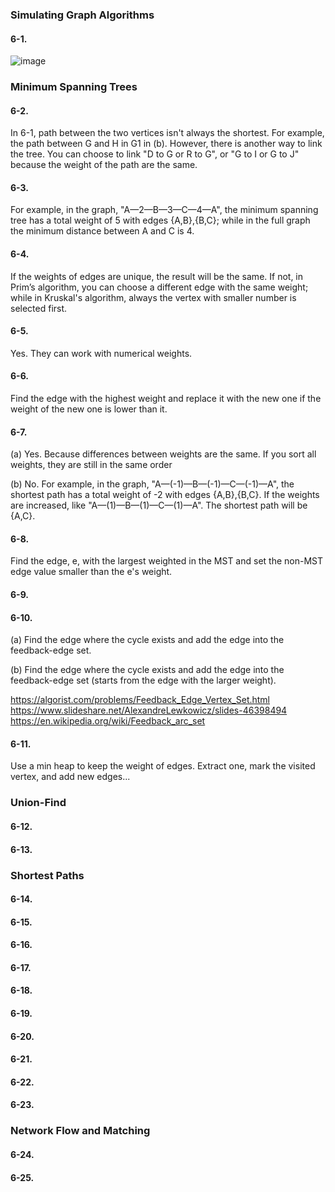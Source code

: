 <h3>Simulating Graph Algorithms</h3>

<h4>6-1.</h4> 

![image](https://github.com/foxfromworld/LeetCode-and-Algorithm/blob/main/TheAlgorithmDesignManual_Solutions/Exercise%206-1.jpg)

<h3>Minimum Spanning Trees</h3>

<h4>6-2.</h4> 

In 6-1, path between the two vertices isn't always the shortest. For example, the path between G and H in G1 in (b). However, there is another way to link the tree. You can choose to link "D to G or R to G", or "G to I or G to J" because the weight of the path are the same.

<h4>6-3.</h4> 

For example, in the graph, "A—2—B—3—C—4—A", the minimum spanning tree has a total weight of 5 with edges {A,B},{B,C}; while in the full graph the minimum distance between A and C is 4.

<h4>6-4.</h4> 

If the weights of edges are unique, the result will be the same. If not, in Prim’s algorithm, you can choose a different edge with the same weight; while in Kruskal's algorithm, always the vertex with smaller number is selected first.

<h4>6-5.</h4> 

Yes. They can work with numerical weights.

<h4>6-6.</h4> 

Find the edge with the highest weight and replace it with the new one if the weight of the new one is lower than it.

<h4>6-7.</h4> 

(a) Yes. Because differences between weights are the same. If you sort all weights, they are still in the same order

(b) No. For example, in the graph, "A—(-1)—B—(-1)—C—(-1)—A", the shortest path has a total weight of -2 with edges {A,B},{B,C}. If the weights are increased, like "A—(1)—B—(1)—C—(1)—A". The shortest path will be {A,C}.

<h4>6-8.</h4> 

Find the edge, e, with the largest weighted in the MST and set the non-MST edge value smaller than the e's weight.

<h4>6-9.</h4> 

<h4>6-10.</h4> 

(a) Find the edge where the cycle exists and add the edge into the feedback-edge set.

(b) Find the edge where the cycle exists and add the edge into the feedback-edge set (starts from the edge with the larger weight).

https://algorist.com/problems/Feedback_Edge_Vertex_Set.html
https://www.slideshare.net/AlexandreLewkowicz/slides-46398494
https://en.wikipedia.org/wiki/Feedback_arc_set

<h4>6-11.</h4> 

Use a min heap to keep the weight of edges. Extract one, mark the visited vertex, and add new edges...

<h3>Union-Find</h3>

<h4>6-12.</h4> 

<h4>6-13.</h4> 

<h3>Shortest Paths</h3>

<h4>6-14.</h4> 

<h4>6-15.</h4> 

<h4>6-16.</h4> 

<h4>6-17.</h4> 

<h4>6-18.</h4> 

<h4>6-19.</h4> 

<h4>6-20.</h4> 

<h4>6-21.</h4> 

<h4>6-22.</h4> 

<h4>6-23.</h4> 

<h3>Network Flow and Matching</h3>

<h4>6-24.</h4> 

<h4>6-25.</h4> 
